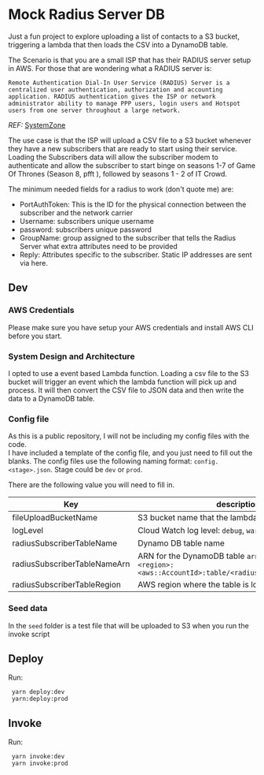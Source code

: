 # Mock Radius Server DB

Just a fun project to explore uploading a list of contacts to a S3 bucket, triggering a lambda that then loads the CSV into a DynamoDB table.

The Scenario is that you are a small ISP that has their RADIUS server setup in AWS. For those that are wondering what a RADIUS server is:

```
Remote Authentication Dial-In User Service (RADIUS) Server is a centralized user authentication, authorization and accounting application. RADIUS authentication gives the ISP or network administrator ability to manage PPP users, login users and Hotspot users from one server throughout a large network.
```  
_REF:_ [SystemZone](https://systemzone.net/tag/radius-server-for-isp/)

The use case is that the ISP will upload a CSV file to a S3 bucket whenever they have a new subscribers that are ready to start using their service. Loading the Subscribers data will allow the subscriber modem to authenticate and allow the subscriber to start binge on seasons 1-7 of Game Of Thrones (Season 8, pfft ), followed by seasons 1 - 2 of IT Crowd.

The minimum needed fields for a radius to work (don't quote me) are:

- PortAuthToken: This is the ID for the physical connection between the subscriber and the network carrier
- Username: subscribers unique username
- password: subscribers unique password
- GroupName: group assigned to the subscriber that tells the Radius Server what extra attributes need to be provided
- Reply: Attributes specific to the subscriber.  Static IP addresses are sent via here.

## Dev

### AWS Credentials

Please make sure you have setup your AWS credentials and install AWS CLI before you start.

### System Design and Architecture

I opted to use a event based Lambda function.
Loading a csv file to the S3 bucket will trigger an event which the lambda function will pick up and process.
It will then convert the CSV file to JSON data and then write the data to a DynamoDB table.


### Config file

As this is a public repository, I will not be including my config files with the code.  
I have included a template of the config file, and you just need to fill out the blanks.
The config files use the following naming format: `config.<stage>.json`.  Stage could be `dev` or `prod`.

There are the following value you will need to fill in.

|Key|description|
|---|----|
|fileUploadBucketName|S3 bucket name that the lambda will monitor|
|logLevel|Cloud Watch log level:  `debug`, `warn`, `info`, `error`|
|radiusSubscriberTableName|Dynamo DB table name|
|radiusSubscriberTableNameArn|ARN for the DynamoDB table `arn:aws:dynamodb:<region>:<aws::AccountId>:table/<radiusSubscriberTableName>`|
|radiusSubscriberTableRegion|AWS region where the table is located|

### Seed data

In the `seed` folder is a test file that will be uploaded to S3 when you run the invoke script

## Deploy

Run:
  
     yarn deploy:dev 
     yarn:deploy:prod
     
## Invoke

Run:

     yarn invoke:dev
     yarn invoke:prod
     
     
